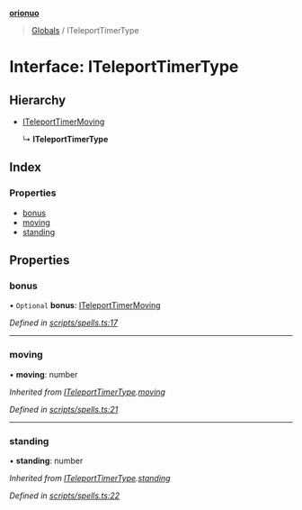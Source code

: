 **[orionuo](../README.md)**

> [Globals](../globals.md) / ITeleportTimerType

# Interface: ITeleportTimerType

## Hierarchy

* [ITeleportTimerMoving](iteleporttimermoving.md)

  ↳ **ITeleportTimerType**

## Index

### Properties

* [bonus](iteleporttimertype.md#bonus)
* [moving](iteleporttimertype.md#moving)
* [standing](iteleporttimertype.md#standing)

## Properties

### bonus

• `Optional` **bonus**: [ITeleportTimerMoving](iteleporttimermoving.md)

*Defined in [scripts/spells.ts:17](https://github.com/msviha/orionuo/blob/0a4af4e/src/scripts/spells.ts#L17)*

___

### moving

•  **moving**: number

*Inherited from [ITeleportTimerType](iteleporttimertype.md).[moving](iteleporttimertype.md#moving)*

*Defined in [scripts/spells.ts:21](https://github.com/msviha/orionuo/blob/0a4af4e/src/scripts/spells.ts#L21)*

___

### standing

•  **standing**: number

*Inherited from [ITeleportTimerType](iteleporttimertype.md).[standing](iteleporttimertype.md#standing)*

*Defined in [scripts/spells.ts:22](https://github.com/msviha/orionuo/blob/0a4af4e/src/scripts/spells.ts#L22)*

